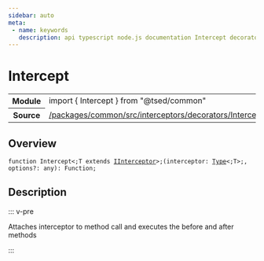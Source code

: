 ```yaml
---
sidebar: auto
meta:
 - name: keywords
   description: api typescript node.js documentation Intercept decorator
---
```

# Intercept <Badge text="Decorator" type="decorator"/>
<!-- Summary -->
<section class="symbol-info"><table class="is-full-width"><tbody><tr><th>Module</th><td><div class="lang-typescript"><span class="token keyword">import</span> { Intercept }&nbsp;<span class="token keyword">from</span>&nbsp;<span class="token string">"@tsed/common"</span></div></td></tr><tr><th>Source</th><td><a href="https://github.com/Romakita/ts-express-decorators/blob/v5.0.2/packages/common/src/interceptors/decorators/Intercept.ts#L0-L0">/packages/common/src/interceptors/decorators/Intercept.ts</a></td></tr></tbody></table></section>

<!-- Overview -->
## Overview


<pre><code class="typescript-lang ">function Intercept&lt<span class="token punctuation">;</span>T <span class="token keyword">extends</span> <a href="/api/common/interceptors/interfaces/IInterceptor.html"><span class="token">IInterceptor</span></a>&gt<span class="token punctuation">;</span><span class="token punctuation">(</span>interceptor<span class="token punctuation">:</span> <a href="/api/core/interfaces/Type.html"><span class="token">Type</span></a>&lt<span class="token punctuation">;</span>T&gt<span class="token punctuation">;</span><span class="token punctuation">,</span> options?<span class="token punctuation">:</span> <span class="token keyword">any</span><span class="token punctuation">)</span><span class="token punctuation">:</span> Function<span class="token punctuation">;</span></code></pre>



<!-- Description -->
## Description

::: v-pre

Attaches interceptor to method call and executes the before and after methods


:::